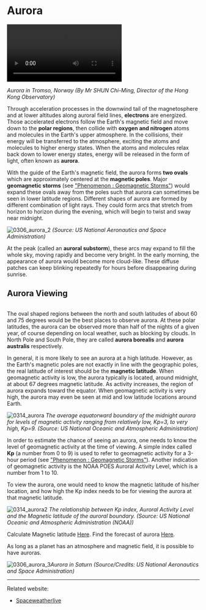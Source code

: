 # Aurora

<video controls loop autoplay>
  <source src="./static/shunchiming.mp4" type="video/mp4">
  Your browser does not support HTML5 video.
</video>

*Aurora in Tromso, Norway (By Mr SHUN Chi-Ming, Director of the Hong Kong Observatory)*

Through acceleration processes in the downwind tail of the magnetosphere and at lower altitudes along auroral field lines, **electrons** are energized. Those accelerated electrons follow the Earth's magnetic field and move down to the **polar regions**, then collide with **oxygen and nitrogen** atoms and molecules in the Earth's upper atmosphere.  In the collisions, their energy will be transferred to the atmosphere, exciting the atoms and molecules to higher energy states. When the atoms and molecules relax back down to lower energy states, energy will be released in the form of light, often known as **aurora**. 

With the guide of the Earth's magnetic field, the aurora forms **two ovals** which are approximately centered at the **magnetic poles**. Major **geomagnetic storms** (see ["Phenomenon : Geomagnetic Storms"](#/en/section/phenomena/geomagnetic-storms)) would expand these ovals away from the poles such that aurora can sometimes be seen in lower latitude regions. Different shapes of aurora are formed by different combination of light rays. They could form arcs that stretch from horizon to horizon during the evening, which will begin to twist and sway near midnight.

![0306_aurora_2](./static/0306_aurora_2.png)
*(Source: US National Aeronautics and Space Administration)*

At the peak (called an **auroral substorm**), these arcs may expand to fill the whole sky, moving rapidly and become very bright. In the early morning, the appearance of aurora would become more cloud-like. These diffuse patches can keep blinking repeatedly for hours before disappearing during sunrise.

## Aurora Viewing

<section id="slider">
  <div class="slider-container">
    <div id="slides">
      <div class="slide">
        <img src="./static/aurora_en_4.png" alt="">
      </div>
      <div class="slide">
        <img src="./static/aurora_en_5.png" alt="">
      </div>
      <div class="slide">
        <img src="./static/aurora_en_6.png" alt="">
      </div>
      <div class="slide">
        <img src="./static/aurora_en_7.png" alt="">
      </div>
      <div class="slide">
        <img src="./static/aurora_en_8.png" alt="">
      </div>
      <div class="slide">
        <img src="./static/aurora_en_2.png" alt="">
      </div>
      <div class="slide">
        <img src="./static/aurora_en_1.png" alt="">
      </div>
      <div class="slide">
        <img src="./static/aurora_en_3.png" alt="">
      </div>
    </div>
  </div>
</section>

The oval shaped regions between the north and south latitudes of about 60 and 75 degrees would be the best places to observe aurora. At these polar latitudes, the aurora can be observed more than half of the nights of a given year, of course depending on local weather, such as blocking by clouds.  In North Pole and South Pole, they are called **aurora borealis** and **aurora australis** respectively.

In general, it is more likely to see an aurora at a high latitude. However, as the Earth's magnetic poles are not exactly in line with the geographic poles, the real latitude of interest should be the **magnetic latitude**. When geomagnetic activity is low, the aurora typically is located, around midnight, at about 67 degrees magnetic latitude. As activity increases, the region of aurora expands toward the equator. When geomagnetic activity is very high, the aurora may even be seen at mid and low latitude locations around Earth.

![0314_aurora](./static/0314_aurora.png)
*The average equatorward boundary of the midnight aurora for levels of magnetic activity ranging from relatively low, Kp=3, to very high, Kp=9. (Source: US National Oceanic and Atmospheric Administration)*

In order to estimate the chance of seeing an aurora, one needs to know the level of geomagnetic activity at the time of viewing. A simple index called **Kp** (a number from 0 to 9) is used to refer to geomagnetic activity for a 3-hour period (see ["Phenomenon : Geomagnetic Storms"](#/en/section/phenomena/geomagnetic-storms)). Another indication of geomagnetic activity is the NOAA POES Auroral Activity Level, which is a number from 1 to 10. 

To view the aurora, one would need to know the magnetic latitude of his/her location, and how high the Kp index needs to be for viewing the aurora at that magnetic latitude.

![0314_aurora2](./static/0314_aurora2.png)
*The relationship between Kp index, Auroral Activity Level and the Magnetic latitude of the auroral boundary.  (Source: US National Oceanic and Atmospheric Administration (NOAA))*

Calculate Magnetic latitude [Here](http://www.geomag.bgs.ac.uk/data_service/models_compass/coord_calc.html).
Find the forecast of aurora [Here](https://www.swpc.noaa.gov/products/aurora-30-minute-forecast).

As long as a planet has an atmosphere and magnetic field, it is possible to have auroras.

![0306_aurora_3](./static/0306_aurora_3.jpg)*Aurora in Saturn (Source/Credits: US National Aeronautics and Space Administration)*

---

Related website:

- [Spaceweatherlive](https://spaceweatherlive.com/)
